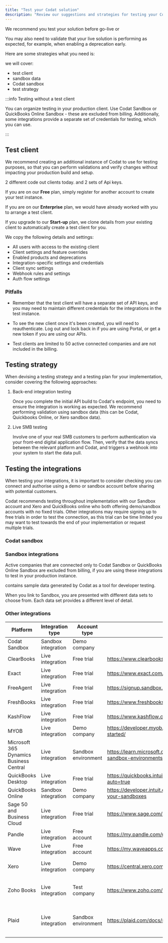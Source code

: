 ```yaml
---
title: "Test your Codat solution"
description: "Review our suggestions and strategies for testing your Codat build"
---
```


We recommend you test your solution before go-live or 

You may also need to validate that your live solution is performing as expected, for example, when enabling a deprecation early. 

Here are some strategies
what you need is: 

we will cover: 


* test client
* sandbox data
* Codat sandbox
* test strategy

:::info Testing without a test client

You can organize testing in your production client. Use Codat Sandbox or QuickBooks Online Sandbox - these are excluded from billing. Additionally, some integrations provide a separate set of credentials for testing, which you can use. 

:::

## Test client

We recommend creating an additional instance of Codat to use for testing purposes, so that you can perform validations and verify changes without impacting your production build and setup. 

2 different code out clients today.
and 2 sets of Api keys.

If you are on our **Free** plan, simply register for another account to create your test instance.

If you are on our **Enterprise** plan, we would have already worked with you to arrange a test client. 

If you upgrade to our **Start-up** plan, we clone details from your existing client to automatically create a test client for you.

We copy the following details and settings: 

* All users with access to the existing client
* Client settings and feature overrides
* Enabled products and deprecations
* Integration-specific settings and credentials
* Client sync settings
* Webhook rules and settings
* Auth flow settings

### Pitfalls

- Remember that the test client will have a separate set of API keys, and you may need to maintain different credentials for the integrations in the test instance. 

- To see the new client once it's been created, you will need to reauthenticate. Log out and lock back in if you are using Portal, or get a new token if you are using our APIs.

- Test clients are limited to 50 active connected companies and are not included in the billing. 

## Testing strategy

When devising a testing strategy and a testing plan for your implementation, consider covering the following approaches:

1. Back-end integration testing

   Once you complete the initial API build to Codat's endpoint, you need to ensure the integration is working as expected. We recommend performing validation using sandbox data (this can be Codat, Quickbooks Online, or Xero sandbox data). 

2. Live SMB testing

   Involve one of your real SMB customers to perform authentication via your front-end digital application flow. Then, verify that the data syncs between the relevant platform and Codat, and triggers a webhook into your system to start the data pull.

## Testing the integrations

When testing your  integrations, it is important to consider checking you can connect and authorise using a demo or sandbox account before sharing with potential customers.

Codat recommends testing throughout implementation with our Sandbox account and Xero and QuickBooks online who both offering demo/sandbox accounts with no fixed trials. Other integrations may require signing up to free trials in order to test the connection, as this trial can be time limited you may want to test towards the end of your implementation or request multiple trials.

### Codat sandbox

### Sandbox integrations

Active companies that are connected only to Codat Sandbox or QuickBooks Online Sandbox are excluded from billing, if you are using these integrations to test in your production instance. 

contains sample data generated by Codat as a tool for developer testing.

When you link to Sandbox, you are presented with different data sets to choose from. Each data set provides a different level of detail.

### Other integrations

| Platform 	| Integration type 	| Account type 	| Link 	| Comments 	|
|---	|---	|---	|---	|---	|
| Codat Sandbox 	| Sandbox integration 	| Demo company 	|  	|  	|
| ClearBooks 	| Live integration 	| Free trial 	| https://www.clearbooks.co.uk/ 	|  	|
| Exact 	| Live integration 	| Free trial 	| https://www.exact.com/try 	|  	|
| FreeAgent 	| Live integration 	| Free trial 	| https://signup.sandbox.freeagent.com/signup 	| https://dev.freeagent.com/docs/quick_start 	|
| FreshBooks 	| Live integration 	| Free trial 	| https://www.freshbooks.com/blog/freshbooks-trial 	|  	|
| KashFlow 	| Live integration 	| Free trial 	| https://www.kashflow.com/support/kb/developer-account/ 	| Need to request a test dev account 	|
| MYOB 	| Live integration 	| Demo company 	| https://developer.myob.com/api/myob-business-api/api-overview/getting-started/ 	| Codat only supports data hosted online. 	|
| Microsoft 365 Dynamics Business Central 	| Live integration 	| Sandbox environment 	| https://learn.microsoft.com/en-gb/dynamics365/business-central/admin-sandbox-environments 	|  	|
| QuickBooks Desktop 	| Live integration 	| Free trial 	| https://quickbooks.intuit.com/desktop/enterprise/contact/trial-download/?auto=true 	|  	|
| QuickBooks Online 	| Sandbox integration 	| Demo company 	| https://developer.intuit.com/app/developer/qbo/docs/develop/sandboxes/manage-your-sandboxes 	| Not included in the billing 	|
| Sage 50 and Business Cloud 	| Live integration 	| Free trial 	| https://www.sage.com/en-gb/products/free-trials/ 	| a Postman collection with pre-filled test data    https://developer.sage.com/accounting/quick-start/preparing-to-create-test-data/ 	|
| Pandle 	| Live integration 	| Free account 	| https://my.pandle.com/users/sign_up 	|  	|
| Wave 	| Live integration 	| Free account 	| https://my.waveapps.com/register/ 	|  	|
| Xero 	| Live integration 	| Demo company 	| https://central.xero.com/s/article/Use-the-demo-company#Web 	| except for automatic bank feeds   and the ability to invite other users.<br>     demo company resets itself after 28 days 	|
| Zoho Books 	| Live integration 	| Test company 	| https://www.zoho.com/subscriptions/api/v1/introduction/#organization-id 	| Zoho does not provide test data like the other accounting platforms but   you can setup a Test Organisation. You have the option to import data or   create new customers etc 	|
| Plaid 	| Live integration 	| Sandbox environment 	| https://plaid.com/docs/sandbox/ 	|  Plaid demo data, the initial setup for Plaid   needs to be complete. This includes setting the client ID and accompanying   secret on the Codat integrations page. The Plaid demo data is available when   the Sandbox Secret is set. 	|
